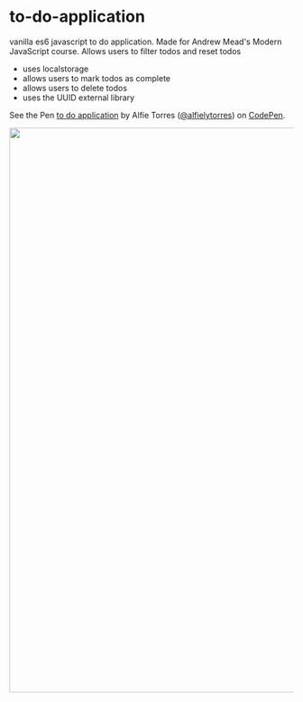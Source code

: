 # to-do-application
vanilla es6 javascript to do application. Made for Andrew Mead's Modern JavaScript course. Allows users to filter todos and reset todos
- uses localstorage
- allows users to mark todos as complete 
- allows users to delete todos
- uses the UUID external library

See the Pen <a href='https://codepen.io/alfielytorres/full/zYrLxBp'>to do application</a> by Alfie Torres (<a href='https://codepen.io/alfielytorres'>@alfielytorres</a>) on <a href='https://codepen.io'>CodePen</a>.

<img src="https://i.imgur.com/8CM8Dsd.gif" width="1000"/>
